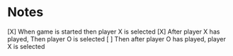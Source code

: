 # Notes

[X] When game is started then player X is selected
[X] After player X has played, Then player O is selected
[ ] Then after player O has played, player X is selected